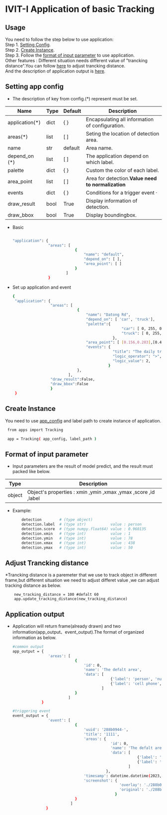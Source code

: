 # IVIT-I Application of basic Tracking
## Usage
You need to follow the step below to use application:  
Step 1. [Setting Config](#setting-app-config).  
Step 2. [Create Instance](#create-instance).  
Step 3. Follow the [format of input parameter](#format-of-input-parameter) to use application.  
Other features : Different situation needs different value of "trancking distance".You can follow [here]() to adjust trancking distance.  
And the description of application output is [here](#adjust-trancking-distance).   
## Setting app config 
* The description of key from config.(*) represent must be set.  

| Name | Type | Default | Description |
| --- | --- | --- | --- |
|application(*)|dict|{  }|Encapsulating all information of configuration.|
|areas(*)|list|[  ]|Seting the location of detection area. |
|name|str|default|Area name.|
| depend_on (*) | list | [ ] | The application depend on which label. |
| palette | dict | { } | Custom the color of each label. |
|area_point|list|[ ]|Area for detection.**Value need to normalization**|
|events|dict|{ }|Conditions for a trigger event ·|
|draw_result|bool|True|Display information of detection.|
|draw_bbox|bool|True|Display boundingbox.|

* Basic
    ```bash

    "application": {
                    "areas": [
                                {
                                    "name": "default",
                                    "depend_on": [ ],
                                    "area_point": [ ]
                                }
                            ]
                    }

    ```
* Set up application and event

   ```bash
   {
    "application": {
                    "areas": [
                                {
                                    "name": "Datong Rd",
                                    "depend_on": [ 'car', 'truck'],
                                    "palette":{
                                                    "car": [ 0, 255, 0 ],
                                                    "truck": [ 0, 255, 0 ]
                                                },
                                    "area_point": [ [0.156,0.203],[0.468, 0.203],[0.468, 0.592],[0.156, 0.592] ], 
                                    "events": {
                                                "title": "The daily traffic is over 2",
                                                "logic_operator": ">",
                                                "logic_value": 2,
                                              }
                                },
                            ],
                    "draw_result":False,
                    "draw_bbox":False
                    }
    }
   ``` 
## Create Instance
You need to use [app_config](#setting-app-config) and label path to create instance of application.
   ```bash
    from apps import Tracking

    app = Tracking( app_config, label_path )
   ``` 
## Format of input parameter
* Input parameters are the result of model predict, and the result must packed like below.

| Type | Description |
| --- | --- |
|object|Object's properties : xmin ,ymin ,xmax ,ymax ,score ,id ,label |
* Example:
    ```bash
        detection        # (type object)                   
        detection.label  # (type str)           value : person   
        detection.score  # (type numpy.float64) value : 0.960135 
        detection.xmin   # (type int)           value : 1        
        detection.ymin   # (type int)           value : 78       
        detection.xmax   # (type int)           value : 438   
        detection.ymax   # (type int)           value : 50    
    ```
## Adjust Trancking distance
*Trancking distance is a paremeter that we use to track object in different frame,but different situation we need to adjust differet value ,we can adjust tracking distance as below. 

        new_tracking_distance = 100 #defalt 60
        app.update_tracking_distance(new_tracking_distance)

## Application output 
* Application will return frame(already drawn) and two information(app_output、event_output).The format of organized information as below.
    ```bash
    #common output
    app_output = {
                    'areas': [
                                {
                                    'id': 0, 
                                    'name': 'The defalt area', 
                                    'data': [
                                                {'label': 'person', 'num': 1}, 
                                                {'label': 'cell phone', 'num': 0}
                                            ]
                                }
                             ]
                 }
    
    #triggering event
    event_output = {
                    'event': [
                                {
                                    'uuid': '288b0944-', 
                                    'title': '1111', 
                                    'areas': {
                                                'id': 0, 
                                                'name': 'The defalt area', 
                                                'data': [
                                                            {'label': 'person', 'num': 1}, 
                                                            {'label': 'cell phone', 'num': 0}
                                                        ]
                                              }, 
                                    'timesamp': datetime.datetime(2023, 4, 13, 10, 6, 11, 317019), 
                                    'screenshot': {
                                                    'overlay': './288b0944-/2023-04-13 10:06:11.317019.jpg', 
                                                    'original': './288b0944-/2023-04-13 10:06:11.317019_org.jpg'
                                                  }
                                }
                              ]
                   } 
    ```